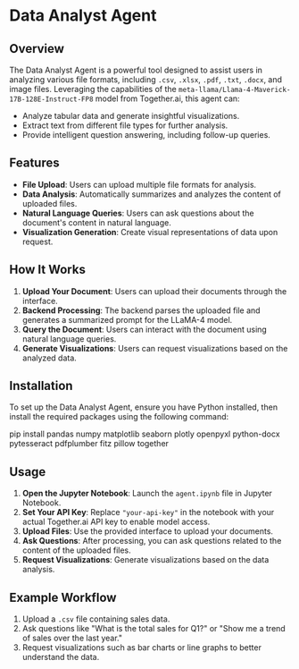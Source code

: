 

# Data Analyst Agent

## Overview

The Data Analyst Agent is a powerful tool designed to assist users in analyzing various file formats, including `.csv`, `.xlsx`, `.pdf`, `.txt`, `.docx`, and image files. Leveraging the capabilities of the `meta-llama/Llama-4-Maverick-17B-128E-Instruct-FP8` model from Together.ai, this agent can:

- Analyze tabular data and generate insightful visualizations.
- Extract text from different file types for further analysis.
- Provide intelligent question answering, including follow-up queries.

## Features

- **File Upload**: Users can upload multiple file formats for analysis.
- **Data Analysis**: Automatically summarizes and analyzes the content of uploaded files.
- **Natural Language Queries**: Users can ask questions about the document's content in natural language.
- **Visualization Generation**: Create visual representations of data upon request.

## How It Works

1. **Upload Your Document**: Users can upload their documents through the interface.
2. **Backend Processing**: The backend parses the uploaded file and generates a summarized prompt for the LLaMA-4 model.
3. **Query the Document**: Users can interact with the document using natural language queries.
4. **Generate Visualizations**: Users can request visualizations based on the analyzed data.

## Installation

To set up the Data Analyst Agent, ensure you have Python installed, then install the required packages using the following command:


pip install pandas numpy matplotlib seaborn plotly openpyxl python-docx pytesseract pdfplumber fitz pillow together


## Usage

1. **Open the Jupyter Notebook**: Launch the `agent.ipynb` file in Jupyter Notebook.
2. **Set Your API Key**: Replace `"your-api-key"` in the notebook with your actual Together.ai API key to enable model access.
3. **Upload Files**: Use the provided interface to upload your documents.
4. **Ask Questions**: After processing, you can ask questions related to the content of the uploaded files.
5. **Request Visualizations**: Generate visualizations based on the data analysis.

## Example Workflow

1. Upload a `.csv` file containing sales data.
2. Ask questions like "What is the total sales for Q1?" or "Show me a trend of sales over the last year."
3. Request visualizations such as bar charts or line graphs to better understand the data.

#